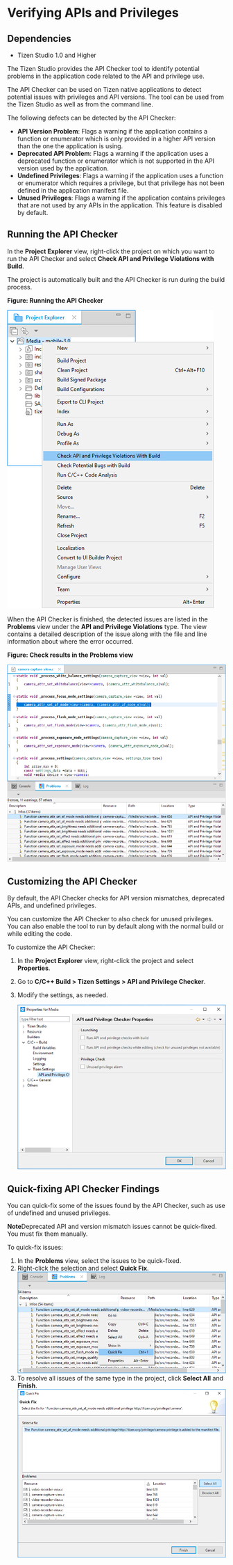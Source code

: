 # Verifying APIs and Privileges
## Dependencies

- Tizen Studio 1.0 and Higher

The Tizen Studio provides the API Checker tool to identify potential problems in the application code related to the API and privilege use.

The API Checker can be used on Tizen native applications to detect potential issues with privileges and API versions. The tool can be used from the Tizen Studio as well as from the command line.

The following defects can be detected by the API Checker:

- **API Version Problem**: Flags a warning if the application contains a function or enumerator which is only provided in a higher API version than the one the application is using.
- **Deprecated API Problem**: Flags a warning if the application uses a deprecated function or enumerator which is not supported in the API version used by the application.
- **Undefined Privileges**: Flags a warning if the application uses a function or enumerator which requires a privilege, but that privilege has not been defined in the application manifest file.
- **Unused Privileges**: Flags a warning if the application contains privileges that are not used by any APIs in the application. This feature is disabled by default.

## Running the API Checker

In the **Project Explorer** view, right-click the project on which you want to run the API Checker and select **Check API and Privilege Violations with Build**.

The project is automatically built and the API Checker is run during the build process.

**Figure: Running the API Checker**

![Running the API Checker](./media/api_checker_run.png)

When the API Checker is finished, the detected issues are listed in the **Problems** view under the **API and Privilege Violations** type. The view contains a detailed description of the issue along with the file and line information about where the error occurred.

**Figure: Check results in the Problems view**

![Results in the Problems view](./media/api_checker_result.png)

## Customizing the API Checker

By default, the API Checker checks for API version mismatches, deprecated APIs, and undefined privileges.

You can customize the API Checker to also check for unused privileges. You can also enable the tool to run by default along with the normal build or while editing the code.

To customize the API Checker:

1. In the **Project Explorer** view, right-click the project and select **Properties**.

2. Go to **C/C++ Build > Tizen Settings > API and Privilege Checker**.

3. Modify the settings, as needed.

   ![API Checker settings](./media/api_checker_settings.png)

## Quick-fixing API Checker Findings

You can quick-fix some of the issues found by the API Checker, such as use of undefined and unused privileges.

**Note**Deprecated API and version mismatch issues cannot be quick-fixed. You must fix them manually.

To quick-fix issues:

1. In the **Problems** view, select the issues to be quick-fixed.
2. Right-click the selection and select **Quick Fix**.![API Checker Quick Fix](./media/api_checker_quickfix.png)
3. To resolve all issues of the same type in the project, click **Select All** and **Finish**.![API Checker quick-fix all](./media/api_checker_quickfix_all.png)